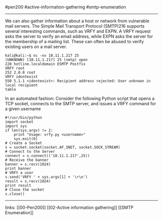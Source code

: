 #pen200 #active-information-gathering #smtp-enumeration

---

We can also gather information about a host or network from vulnerable mail servers. The Simple
Mail Transport Protocol (SMTP)216 supports several interesting commands, such as VRFY and
EXPN. A VRFY request asks the server to verify an email address, while EXPN asks the server for
the membership of a mailing list. These can often be abused to verify existing users on a mail
server.

```
kali@kali:~$ nc -nv 10.11.1.217 25
(UNKNOWN) [10.11.1.217] 25 (smtp) open
220 hotline.localdomain ESMTP Postfix
VRFY root
252 2.0.0 root
VRFY idontexist
550 5.1.1 <idontexist>: Recipient address rejected: User unknown in local recipient
table
```

In an automated fashion:
	Consider the following Python script that opens a TCP socket, connects to the SMTP server, and issues a VRFY command for a given username

```
#!/usr/bin/python
import socket
import sys
if len(sys.argv) != 2:
	print "Usage: vrfy.py <username>"
	sys.exit(0)
# Create a Socket
s = socket.socket(socket.AF_INET, socket.SOCK_STREAM)
# Connect to the Server
connect = s.connect(('10.11.1.217',25))
# Receive the banner
banner = s.recv(1024)
print banner
# VRFY a user
s.send('VRFY ' + sys.argv[1] + '\r\n')
result = s.recv(1024)
print result
# Close the socket
s.close()
```


---
links:
[[00-Pen200]]
[[02-Active information gathering]]
[[SMTP Enumeration]]
